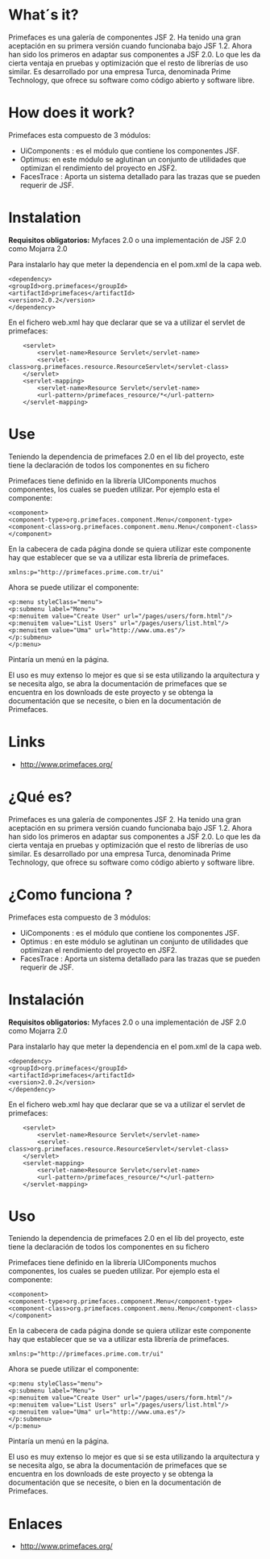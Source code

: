 # What´s it? #

Primefaces es una galería de componentes JSF 2. Ha tenido una gran aceptación en su primera versión cuando funcionaba bajo JSF 1.2. Ahora han sido los primeros en adaptar sus componentes a  JSF 2.0. Lo que les da cierta ventaja en pruebas y optimización que el resto de librerías de uso similar.
Es desarrollado por una empresa Turca, denominada Prime Technology, que ofrece su software como código abierto y software libre.

# How does it work? #

Primefaces esta compuesto de 3 módulos:

  * UiComponents : es el módulo que contiene los componentes JSF.
  * Optimus: en este módulo se aglutinan un conjunto de utilidades que optimizan el rendimiento del proyecto en JSF2.
  * FacesTrace : Aporta un sistema detallado para las trazas que se pueden requerir de JSF.

# Instalation #

**Requisitos obligatorios:** Myfaces 2.0 o una implementación de JSF 2.0 como Mojarra 2.0

Para instalarlo hay que meter la dependencia en el pom.xml de la capa web.
```
<dependency>
<groupId>org.primefaces</groupId>
<artifactId>primefaces</artifactId>
<version>2.0.2</version>
</dependency>
```
En el fichero web.xml hay que declarar que se va a utilizar el servlet de primefaces:
```
	<servlet>
		<servlet-name>Resource Servlet</servlet-name>
		<servlet-class>org.primefaces.resource.ResourceServlet</servlet-class>
	</servlet>
	<servlet-mapping>
		<servlet-name>Resource Servlet</servlet-name>
		<url-pattern>/primefaces_resource/*</url-pattern>
	</servlet-mapping>
```
# Use #

Teniendo la dependencia de primefaces 2.0 en el lib del proyecto, este tiene la declaración de todos los componentes en su fichero

Primefaces tiene definido en la librería UIComponents muchos componentes, los cuales se pueden utilizar. Por ejemplo esta el componente:
```
<component>
<component-type>org.primefaces.component.Menu</component-type>
<component-class>org.primefaces.component.menu.Menu</component-class>
</component>
```
En la cabecera de cada página donde se quiera utilizar este componente hay que establecer que se va a utilizar esta librería de primefaces.

```
xmlns:p="http://primefaces.prime.com.tr/ui"
```

Ahora se puede utilizar el componente:
```
<p:menu styleClass="menu">
<p:submenu label="Menu">
<p:menuitem value="Create User" url="/pages/users/form.html"/>
<p:menuitem value="List Users" url="/pages/users/list.html"/>
<p:menuitem value="Uma" url="http://www.uma.es"/>
</p:submenu>
</p:menu>
```
Pintaría un menú en la página.

El uso es muy extenso lo mejor es que si se esta utilizando la arquitectura y se necesita algo, se abra la documentación de primefaces que se encuentra en los downloads de este proyecto y se obtenga la documentación que se necesite, o bien en la documentación de Primefaces.

# Links #

  * http://www.primefaces.org/

# ¿Qué es? #

Primefaces es una galería de componentes JSF 2. Ha tenido una gran aceptación en su primera versión cuando funcionaba bajo JSF 1.2. Ahora han sido los primeros en adaptar sus componentes a  JSF 2.0. Lo que les da cierta ventaja en pruebas y optimización que el resto de librerías de uso similar.
Es desarrollado por una empresa Turca, denominada Prime Technology, que ofrece su software como código abierto y software libre.

# ¿Como funciona ? #

Primefaces esta compuesto de 3 módulos:

  * UiComponents : es el módulo que contiene los componentes JSF.
  * Optimus : en este módulo se aglutinan un conjunto de utilidades que optimizan el rendimiento del proyecto en JSF2.
  * FacesTrace : Aporta un sistema detallado para las trazas que se pueden requerir de JSF.

# Instalación #

**Requisitos obligatorios:** Myfaces 2.0 o una implementación de JSF 2.0 como Mojarra 2.0

Para instalarlo hay que meter la dependencia en el pom.xml de la capa web.
```
<dependency>
<groupId>org.primefaces</groupId>
<artifactId>primefaces</artifactId>
<version>2.0.2</version>
</dependency>
```
En el fichero web.xml hay que declarar que se va a utilizar el servlet de primefaces:
```
	<servlet>
		<servlet-name>Resource Servlet</servlet-name>
		<servlet-class>org.primefaces.resource.ResourceServlet</servlet-class>
	</servlet>
	<servlet-mapping>
		<servlet-name>Resource Servlet</servlet-name>
		<url-pattern>/primefaces_resource/*</url-pattern>
	</servlet-mapping>
```
# Uso #

Teniendo la dependencia de primefaces 2.0 en el lib del proyecto, este tiene la declaración de todos los componentes en su fichero

Primefaces tiene definido en la librería UIComponents muchos componentes, los cuales se pueden utilizar. Por ejemplo esta el componente:
```
<component>
<component-type>org.primefaces.component.Menu</component-type>
<component-class>org.primefaces.component.menu.Menu</component-class>
</component>
```
En la cabecera de cada página donde se quiera utilizar este componente hay que establecer que se va a utilizar esta librería de primefaces.
```
xmlns:p="http://primefaces.prime.com.tr/ui"
```

Ahora se puede utilizar el componente:

```
<p:menu styleClass="menu">
<p:submenu label="Menu">
<p:menuitem value="Create User" url="/pages/users/form.html"/>
<p:menuitem value="List Users" url="/pages/users/list.html"/>
<p:menuitem value="Uma" url="http://www.uma.es"/>
</p:submenu>
</p:menu>
```
Pintaría un menú en la página.

El uso es muy extenso lo mejor es que si se esta utilizando la arquitectura y se necesita algo, se abra la documentación de primefaces que se encuentra en los downloads de este proyecto y se obtenga la documentación que se necesite, o bien en la documentación de Primefaces.

# Enlaces #

  * http://www.primefaces.org/